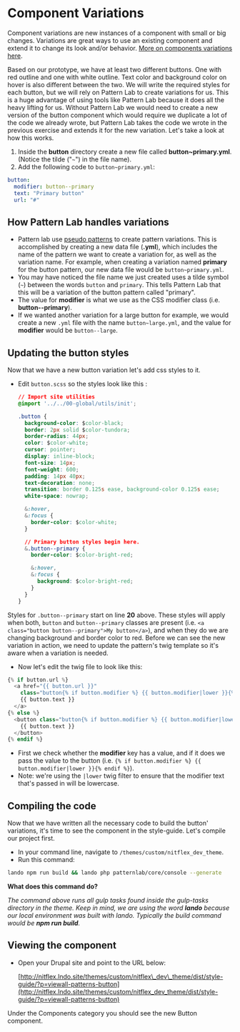 # Component Variations

Component variations are new instances of a component with small or big changes. Variations are great ways to use an existing component and extend it to change its look and/or behavior. [More on components variations here](http://bradfrost.com/blog/post/pattern-variations/).

Based on our prototype, we have at least two different buttons. One with red outline and one with white outline. Text color and background color on hover is also different between the two. We will write the required styles for each button, but we will rely on Pattern Lab to create variations for us. This is a huge advantage of using tools like Pattern Lab because it does all the heavy lifting for us. Without Pattern Lab we would need to create a new version of the button component which would require we duplicate a lot of the code we already wrote, but Pattern Lab takes the code we wrote in the previous exercise and extends it for the new variation. Let's take a look at how this works.

1. Inside the **button** directory create a new file called **button~primary.yml**. \(Notice the tilde \("`~`"\) in the file name\).
2. Add the following code to `button~primary.yml`:

```yaml
button:
  modifier: button--primary
  text: "Primary button"
  url: "#"
```

## How Pattern Lab handles variations

* Pattern lab use [pseudo patterns](https://patternlab.io/docs/pattern-pseudo-patterns.html) to create pattern variations. This is accomplished by creating a new data file \(**.yml**\), which includes the name of the pattern we want to create a variation for, as well as the variation name.  For example, when creating a variation named **primary** for the button pattern, our new data file would be `button~primary.yml`.
* You may have noticed the file name we just created uses a tilde symbol \(`~`\) between the words `button` and `primary`. This tells Pattern Lab that this will be a variation of the button pattern called "primary".
* The value for **modifier** is what we use as the CSS modifier class \(i.e. **button--primary**\).
* If we wanted another variation for a large button for example, we would create a new `.yml` file with the name `button~large.yml`, and the value for **modifier** would be `button--large`.

## Updating the button styles

Now that we have a new button variation let's add css styles to it.

* Edit `button.scss` so the styles look like this :

  ```css
  // Import site utilities
  @import '../../00-global/utils/init';

  .button {
    background-color: $color-black;
    border: 2px solid $color-tundora;
    border-radius: 44px;
    color: $color-white;
    cursor: pointer;
    display: inline-block;
    font-size: 14px;
    font-weight: 600;
    padding: 14px 40px;
    text-decoration: none;
    transition: border 0.125s ease, background-color 0.125s ease;
    white-space: nowrap;

    &:hover,
    &:focus {
      border-color: $color-white;
    }

    // Primary button styles begin here.
    &.button--primary {
      border-color: $color-bright-red;

      &:hover,
      &:focus {
        background: $color-bright-red;
      }
    }
  }
  ```

Styles for `.button--primary` start on line **20** above. These styles will apply when both, `button` and `button--primary` classes are present \(i.e. `<a class="button button--primary">My button</a>`\), and when they do we are changing background and border color to red. Before we can see the new variation in action, we need to update the pattern's twig template so it's aware when a variation is needed.

* Now let's edit the twig file to look like this:

```php
{% if button.url %}
  <a href="{{ button.url }}"
    class="button{% if button.modifier %} {{ button.modifier|lower }}{% endif %}">
    {{ button.text }}
  </a>
{% else %}
  <button class="button{% if button.modifier %} {{ button.modifier|lower }}{% endif %}">
    {{ button.text }}
  </button>
{% endif %}
```

* First we check whether the **modifier** key has a value, and if it does we pass the value to the button \(i.e. `{% if button.modifier %} {{ button.modifier|lower }}{% endif %}`\).
* Note: we're using the `|lower` twig filter to ensure that the modifier text that's passed in will be lowercase. 

## Compiling the code

Now that we have written all the necessary code to build the button' variations, it's time to see the component in the style-guide. Let's compile our project first.

* In your command line, navigate to `/themes/custom/nitflex_dev_theme`.
* Run this command:

```bash
lando npm run build && lando php patternlab/core/console --generate
```

**What does this command do?**

_The command above runs all gulp tasks found inside the gulp-tasks directory in the theme. Keep in mind, we are using the word **lando** because our local environment was built with lando. Typically the build command would be **npm run build**._

## Viewing the component

* Open your Drupal site and point to the URL below:   

  [http://nitflex.lndo.site/themes/custom/nitflex\_dev\_theme/dist/style-guide/?p=viewall-patterns-button](http://nitflex.lndo.site/themes/custom/nitflex_dev_theme/dist/style-guide/?p=viewall-patterns-button)

Under the Components category you should see the new Button component.

